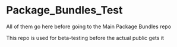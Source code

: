 # Package_Bundles_Test
All of them go here before going to the Main Package Bundles repo

This repo is used for beta-testing before the actual public gets it
